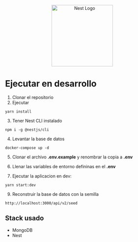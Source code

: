 <p align="center">
  <a href="http://nestjs.com/" target="blank"><img src="https://nestjs.com/img/logo-small.svg" width="200" alt="Nest Logo" /></a>
</p>

# Ejecutar en desarrollo

1. Clonar el repositorio
2. Ejecutar
```
yarn install
```
3. Tener Nest CLI instalado
```
npm i -g @nestjs/cli
```

4. Levantar la base de datos
```
docker-compose up -d
```
5. Clonar el archivo __.env.example__ y renombrar la copia a __.env__

6. Llenar las variables de entorno defininas en el __.env__

8. Ejecutar la aplicacion en dev:
```
yarn start:dev
```

9. Reconstruir la base de datos con la semilla
```
http://localhost:3000/api/v2/seed
```

## Stack usado
* MongoDB
* Nest